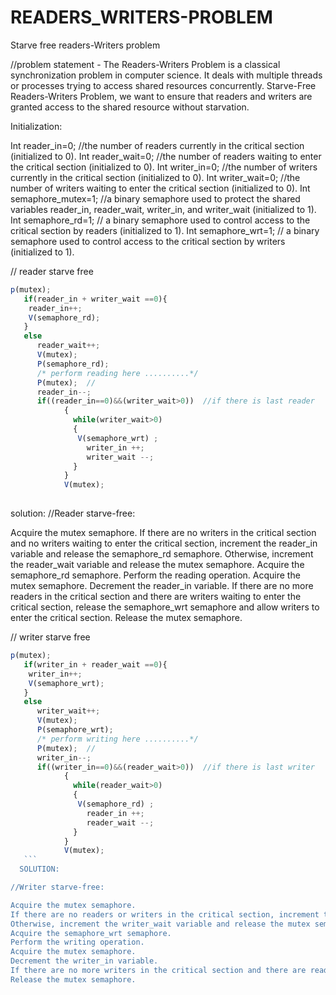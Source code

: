 # READERS_WRITERS-PROBLEM
Starve free readers-Writers problem

//problem statement - The Readers-Writers Problem is a classical synchronization problem in computer science. It deals with multiple threads or processes trying to access shared resources concurrently. Starve-Free Readers-Writers Problem, we want to ensure that readers and writers are granted access to the shared resource without starvation.



Initialization:


  Int reader_in=0;   //the number of readers currently in the critical section (initialized to 0).
  Int reader_wait=0;    //the number of readers waiting to enter the critical section (initialized to 0). 
  Int writer_in=0;       //the number of writers currently in the critical section (initialized to 0).
  Int writer_wait=0;      //the number of writers waiting to enter the critical section (initialized to 0).
  Int semaphore_mutex=1;   //a binary semaphore used to protect the shared variables reader_in, reader_wait, writer_in, and writer_wait (initialized to 1).
  Int semaphore_rd=1;      // a binary semaphore used to control access to the critical section by readers (initialized to 1).
  Int semaphore_wrt=1;     // a binary semaphore used to control access to the critical section by writers (initialized to 1).

 // reader starve free
  ```js
 p(mutex);
     if(reader_in + writer_wait ==0){
      reader_in++;
      V(semaphore_rd);
     }
     else
        reader_wait++;
        V(mutex);
        P(semaphore_rd);
        /* perform reading here ..........*/
        P(mutex);  //
        reader_in--;
        if((reader_in==0)&&(writer_wait>0))  //if there is last reader
              { 
                while(writer_wait>0)
                { 
                 V(semaphore_wrt) ;
                   writer_in ++;
                   writer_wait --;     
                } 
              } 
              V(mutex);
   
```
 solution:
 //Reader starve-free:

Acquire the mutex semaphore.
If there are no writers in the critical section and no writers waiting to enter the critical section, increment the reader_in variable and release the semaphore_rd semaphore.
Otherwise, increment the reader_wait variable and release the mutex semaphore.
Acquire the semaphore_rd semaphore.
Perform the reading operation.
Acquire the mutex semaphore.
Decrement the reader_in variable.
If there are no more readers in the critical section and there are writers waiting to enter the critical section, release the semaphore_wrt semaphore and allow writers to enter the critical section.
Release the mutex semaphore.
    
    
// writer starve free
  ```js 
 p(mutex);
     if(writer_in + reader_wait ==0){
      writer_in++;
      V(semaphore_wrt);
     }
     else
        writer_wait++;
        V(mutex);
        P(semaphore_wrt);
        /* perform writing here ..........*/
        P(mutex);  //
        writer_in--;
        if((writer_in==0)&&(reader_wait>0))  //if there is last writer
              { 
                while(reader_wait>0)
                { 
                 V(semaphore_rd) ;
                   reader_in ++;
                   reader_wait --;     
                } 
              } 
              V(mutex);
     ```
    SOLUTION:

//Writer starve-free:

Acquire the mutex semaphore.
If there are no readers or writers in the critical section, increment the writer_in variable and release the semaphore_wrt semaphore.
Otherwise, increment the writer_wait variable and release the mutex semaphore.
Acquire the semaphore_wrt semaphore.
Perform the writing operation.
Acquire the mutex semaphore.
Decrement the writer_in variable.
If there are no more writers in the critical section and there are readers waiting to enter the critical section, release the semaphore_rd semaphore and allow readers to enter the critical section.
Release the mutex semaphore.    
